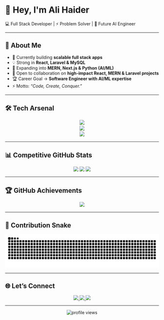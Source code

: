 <!-- Banner -->

# 👋 Hey, I'm **Ali Haider**  
💻 Full Stack Developer | ⚡ Problem Solver | 🚀 Future AI Engineer  

---

## 🚀 About Me
- 🔭 Currently building **scalable full stack apps**
- 💡 Strong in **React, Laravel & MySQL**
- 🌱 Expanding into **MERN, Next.js & Python (AI/ML)**
- 👯 Open to collaboration on **high-impact React, MERN & Laravel projects**
- 🏆 Career Goal → **Software Engineer with AI/ML expertise**
- ⚡ Motto: *“Code, Create, Conquer.”*

---

## 🛠️ Tech Arsenal
<p align="center">
  
  <!-- Core -->
  <img src="https://skillicons.dev/icons?i=js,ts,php,python,mysql,html,css" />
  <br>
  
  <!-- Frameworks & Stacks -->
  <img src="https://skillicons.dev/icons?i=react,laravel,nextjs,nodejs,express,mongodb" />
  <br>
  
  <!-- Tools -->
  <img src="https://skillicons.dev/icons?i=git,github,vscode,figma,postman,docker,aws" />
</p>

---

## 📊 Competitive GitHub Stats
<p align="center">
  <img src="https://github-readme-stats.vercel.app/api?username=its-gizmo47&show_icons=true&theme=radical&hide_border=true" height="180"/>
  <img src="https://github-readme-streak-stats.herokuapp.com/?user=its-gizmo47&theme=radical&hide_border=true" height="180"/>
  <img src="https://github-readme-stats.vercel.app/api/top-langs/?username=its-gizmo47&layout=compact&theme=radical&hide_border=true" height="180"/>
</p>

---

## 🏆 GitHub Achievements
<p align="center">
  <img src="https://github-profile-trophy.vercel.app/?username=its-gizmo47&theme=dracula&margin-w=8&margin-h=8&row=1&column=6"/>
</p>

---

## 🐍 Contribution Snake
![Snake animation](https://github.com/its-gizmo47/its-gizmo47/blob/output/github-contribution-grid-snake.svg)

---

## 🌐 Let’s Connect
<p align="center">
  <a href="your-linkedin-url">
    <img src="https://img.shields.io/badge/LinkedIn-0A66C2?style=for-the-badge&logo=linkedin&logoColor=white"/>
  </a>
  <a href="your-portfolio-url">
    <img src="https://img.shields.io/badge/Portfolio-000000?style=for-the-badge&logo=firefox&logoColor=white"/>
  </a>
  <a href="your-twitter-url">
    <img src="https://img.shields.io/badge/Twitter-1DA1F2?style=for-the-badge&logo=twitter&logoColor=white"/>
  </a>
</p>

---

<p align="center">
  <img src="https://komarev.com/ghpvc/?username=its-gizmo47&color=blueviolet&style=for-the-badge" alt="profile views"/>
</p>
